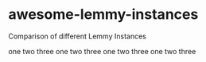 # awesome-lemmy-instances
Comparison of different Lemmy Instances

<html>
<tr>
<td>one</td>
<td>two</td>
<td>three</td>
</tr>
<tr>
<td>one</td>
<td>two</td>
<td>three</td>
</tr>
<tr>
<td>one</td>
<td>two</td>
<td>three</td>
</tr>
<tr>
<td>one</td>
<td>two</td>
<td>three</td>
</tr>
</table>
